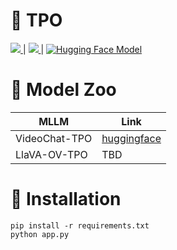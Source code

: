 # 👫 TPO

<a src="https://img.shields.io/badge/cs.CV-2305.06355-b31b1b?logo=arxiv&logoColor=red" href="https://arxiv.org/abs/2305.06355"> <img src="https://img.shields.io/badge/cs.CV-2305.06355-b31b1b?logo=arxiv&logoColor=red">
</a> | <a src="https://img.shields.io/twitter/follow/opengvlab?style=social" href="https://twitter.com/opengvlab">
    <img src="https://img.shields.io/twitter/follow/opengvlab?style=social"> </a>
</a> | [![Hugging Face Model](https://img.shields.io/badge/Model-VideoChat--TPO-yellow?logo=Huggingface)](https://huggingface.co/OpenGVLab/VideoChat-TPO)

# 🤖 Model Zoo

| MLLM | Link | 
| ---  | ---  |
| VideoChat-TPO| [huggingface](https://huggingface.co/OpenGVLab/VideoChat-TPO)|
| LlaVA-OV-TPO | TBD |


# 🏃 Installation

```
pip install -r requirements.txt
python app.py
```
